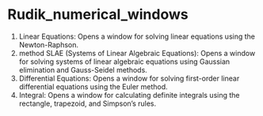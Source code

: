 # Rudik_numerical_windows

1) Linear Equations: Opens a window for solving linear equations using the Newton-Raphson.
2) method SLAE (Systems of Linear Algebraic Equations): Opens a window for solving systems of linear algebraic equations using Gaussian elimination and Gauss-Seidel methods.
3) Differential Equations: Opens a window for solving first-order linear differential equations using the Euler method.
4) Integral: Opens a window for calculating definite integrals using the rectangle, trapezoid, and Simpson’s rules.

